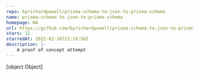 ```yaml
---
repo: byrichardpowell/prisma-schema-to-json-to-prisma-schema
name: prisma-schema-to-json-to-prisma-schema
homepage: NA
url: https://github.com/byrichardpowell/prisma-schema-to-json-to-prisma-schema
stars: 12
starredAt: 2022-02-16T22:19:56Z
description: |-
    A proof of concept attempt
---
```


[object Object]
